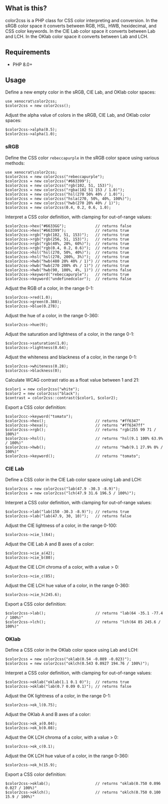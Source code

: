 ## What is this?

color2css is a PHP class for CSS color interpreting and conversion. In the sRGB color space it converts between RGB, HSL, HWB, hexidecimal, and CSS color keywords. In the CIE Lab color space it converts between Lab and LCH. In the OKlab color space it converts between Lab and LCH.

## Requirements

* PHP 8.0+

## Usage

Define a new empty color in the sRGB, CIE Lab, and OKlab color spaces:

    use xenocrat\color2css;
    $color2css = new color2css();

Adjust the alpha value of colors in the sRGB, CIE Lab, and OKlab color spaces:

    $color2css->alpha(0.5);
    $color2css->alpha(1.0);

### sRGB

Define the CSS color `rebeccapurple` in the sRGB color space using various methods:

    use xenocrat\color2css;
    $color2css = new color2css("rebeccapurple");
    $color2css = new color2css("#663399");
    $color2css = new color2css("rgb(102, 51, 153)");
    $color2css = new color2css("rgba(102 51 153 / 1.0)");
    $color2css = new color2css("hsl(270 50% 40% / 1.0)");
    $color2css = new color2css("hsla(270, 50%, 40%, 100%)");
    $color2css = new color2css("hwb(270 20% 40% / 1)");
    $color2css = new color2css(0.4, 0.2, 0.6, 1.0);

Interpret a CSS color definition, with clamping for out-of-range values:

    $color2css->hex("#6633GG");             // returns false
    $color2css->hex("#663399");             // returns true
    $color2css->rgb("rgb(102, 51, 153)");   // returns true
    $color2css->rgb("rgb(256, 51, 153)");   // returns true
    $color2css->rgb("rgb(40%, 20%, 60%)");  // returns true
    $color2css->rgb("rgb(0.4, 0.2, 0.6)");  // returns true
    $color2css->hsl("hsl(270, 50%, 40%)");  // returns true
    $color2css->hsl("hsl(270, 200%, 3%)");  // returns true
    $color2css->hwb("hwb(480 20% 40% / 1)") // returns true
    $color2css->hwb("hwb(270 200% 4% / 1)") // returns true
    $color2css->hwb("hwb(90, 100%, 4%, 1)") // returns false
    $color2css->keyword("rebeccapurple");   // returns true
    $color2css->keyword("undefinedcolor");  // returns false

Adjust the RGB of a color, in the range 0-1:

    $color2css->red(1.0);
    $color2css->green(0.388);
    $color2css->blue(0.278);

Adjust the hue of a color, in the range 0-360:

    $color2css->hue(9);

Adjust the saturation and lightness of a color, in the range 0-1:

    $color2css->saturation(1.0);
    $color2css->lightness(0.64);

Adjust the whiteness and blackness of a color, in the range 0-1:

    $color2css->whiteness(0.28);
    $color2css->blackness(0);

Calculate WCAG contrast ratio as a float value between 1 and 21:

    $color1 = new color2css("white");
    $color2 = new color2css("black");
    $contrast = color2css::contrast($color1, $color2);

Export a CSS color definition:

    $color2ccc->keyword("tomato");
    $color2css->hex();                      // returns "#ff6347"
    $color2css->hexa();                     // returns "#ff6347ff"
    $color2css->rgb();                      // returns "rgb(255 99 71 / 100%)"
    $color2css->hsl();                      // returns "hsl(9.1 100% 63.9% / 100%)"
    $color2css->hwb();                      // returns "hwb(9.1 27.9% 0% / 100%)"
    $color2css->keyword();                  // returns "tomato";

### CIE Lab

Define a CSS color in the CIE Lab color space using Lab and LCH:

    $color2css = new color2css("lab(47.9 -30.3 -8.9)");
    $color2css = new color2css("lch(47.9 31.6 196.5 / 100%)");

Interpret a CSS color definition, with clamping for out-of-range values:

    $color2css->lab("lab(150 -30.3 -8.9)"); // returns true
    $color2css->lab("lab(47.9, 30, 10)");   // returns false

Adjust the CIE lightness of a color, in the range 0-100:

    $color2css->cie_l(64);

Adjust the CIE Lab A and B axes of a color:

    $color2css->cie_a(42);
    $color2css->cie_b(80);

Adjust the CIE LCH chroma of a color, with a value > 0:

    $color2css->cie_c(85);

Adjust the CIE LCH hue value of a color, in the range 0-360:

    $color2css->cie_h(245.6);

Export a CSS color definition:

    $color2css->lab();                      // returns "lab(64 -35.1 -77.4 / 100%)"
    $color2css->lch();                      // returns "lch(64 85 245.6 / 100%)"

### OKlab

Define a CSS color in the OKlab color space using Lab and LCH:

    $color2css = new color2css("oklab(0.54 -0.089 -0.023)");
    $color2css = new color2css("oklch(0.543 0.0927 194.76 / 100%)");

Interpret a CSS color definition, with clamping for out-of-range values:

    $color2css->oklab("oklab(1.1 0.1 0)");  // returns true
    $color2css->oklab("lab(0.7 0.09 0.1)"); // returns false

Adjust the OK lightness of a color, in the range 0-1:

    $color2css->ok_l(0.75);

Adjust the OKlab A and B axes of a color:

    $color2css->ok_a(0.04);
    $color2css->ok_b(0.08);

Adjust the OK LCH chroma of a color, with a value > 0:

    $color2css->ok_c(0.1);

Adjust the OK LCH hue value of a color, in the range 0-360:

    $color2css->ok_h(15.9);

Export a CSS color definition:

    $color2css->oklab();                    // returns "oklab(0.750 0.096 0.027 / 100%)"
    $color2css->oklch();                    // returns "oklch(0.750 0.100 15.9 / 100%)"
